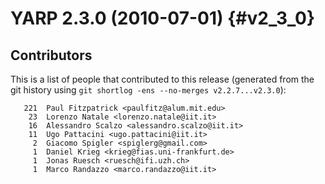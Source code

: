 YARP 2.3.0 (2010-07-01)                                                {#v2_3_0}
=======================

Contributors
------------

This is a list of people that contributed to this release (generated from the
git history using `git shortlog -ens --no-merges v2.2.7...v2.3.0`):

```
   221	Paul Fitzpatrick <paulfitz@alum.mit.edu>
    23	Lorenzo Natale <lorenzo.natale@iit.it>
    16	Alessandro Scalzo <alessandro.scalzo@iit.it>
    11	Ugo Pattacini <ugo.pattacini@iit.it>
     2	Giacomo Spigler <spiglerg@gmail.com>
     1	Daniel Krieg <krieg@fias.uni-frankfurt.de>
     1	Jonas Ruesch <ruesch@ifi.uzh.ch>
     1	Marco Randazzo <marco.randazzo@iit.it>
```
